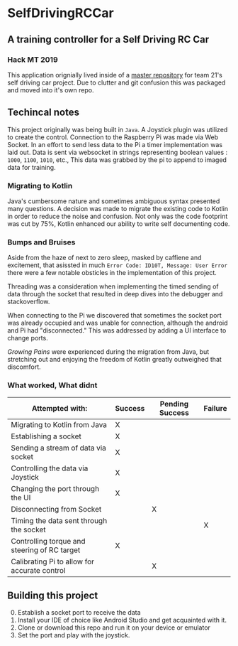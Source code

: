 # SelfDrivingRCCar
## A training controller for a Self Driving RC Car
### Hack MT 2019

This application orignially lived inside of a [master repository](https://github.com/nibraaska/SelfDrivingRCCar) for team 21's self driving car project. Due to clutter and git confusion this was packaged and moved into it's own repo.

## Techincal notes

This project originally was being built in `Java`. A Joystick plugin was utilized to create the control. Connection to the Raspberry Pi was made via Web Socket. In an effort to send less data to the Pi a timer implementation was laid out. Data is sent via websocket in strings representing boolean values : `1000`, `1100`, `1010`, etc., This data was grabbed by the pi to append to imaged data for training. 

### Migrating to Kotlin

Java's cumbersome nature and sometimes ambiguous syntax presented many questions. A decision was made to migrate the existing code to Kotlin in order to reduce the noise and confusion. Not only was the code footprint was cut by 75%, Kotlin enhanced our ability to write self documenting code.

### Bumps and Bruises

Aside from the haze of next to zero sleep, masked by caffiene and excitement, that asissted in much `Error Code: ID10T, Message: User Error` there were a few notable obsticles in the implementation of this project.

Threading was a consideration when implementing the timed sending of data through the socket that resulted in deep dives into the debugger and stackoverflow. 

When connecting to the Pi we discovered that sometimes the socket port was already occupied and was unable for connection, although the android and Pi had "disconnected." This was addressed by adding a UI interface to change ports.

*Growing Pains* were experienced during the migration from Java, but stretching out and enjoying the freedom of Kotlin greatly outweighed that discomfort.

### What worked, What didnt

Attempted with: | Success | Pending Success | Failure
--------------- | ------- | --------------- | ----------
Migrating to Kotlin from Java | X | |
Establishing a socket | X | |
Sending a stream of data via socket | X | |
Controlling the data via Joystick | X | |
Changing the port through the UI | X | |
Disconnecting from Socket | | X | 
Timing the data sent through the socket | | | X
Controlling torque and steering of RC target | X | |
Calibrating Pi to allow for accurate control | | X |

## Building this project
0. Establish a socket port to receive the data
1. Install your IDE of choice like Android Studio and get acquainted with it.
2. Clone or download this repo and run it on your device or emulator
3. Set the port and play with the joystick.
